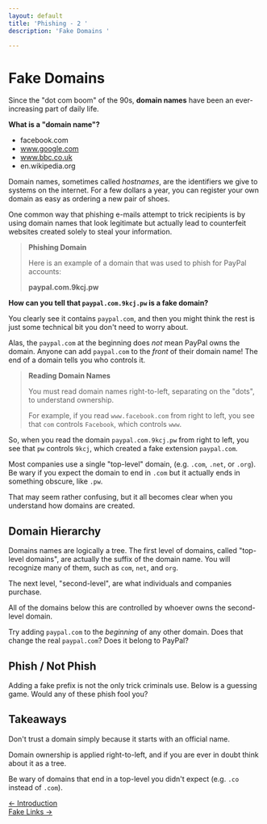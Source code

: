 ```yaml
---
layout: default
title: 'Phishing - 2 '
description: 'Fake Domains '

---
```

# Fake Domains

Since the "dot com boom" of the 90s, **domain names** have been an
ever-increasing part of daily life.

**What is a "domain name"?**

- facebook.com
- www.google.com
- www.bbc.co.uk
- en.wikipedia.org


Domain names, sometimes called _hostnames_, are the identifiers we give to
systems on the internet. For a few dollars a year, you can register your own
domain as easy as ordering a new pair of shoes.

One common way that phishing e-mails attempt to trick recipients is by using
domain names that look legitimate but actually lead to counterfeit websites
created solely to steal your information.

> **Phishing Domain**
>
> Here is an example of a domain that was used to phish for PayPal accounts:
>
> **paypal.com.9kcj.pw**


**How can you tell that `paypal.com.9kcj.pw` is a fake domain?**

You clearly see it contains `paypal.com`, and then you might think the rest is
just some technical bit you don't need to worry about.

Alas, the `paypal.com` at the beginning does _not_ mean PayPal owns the domain.
Anyone can add `paypal.com` to the _front_ of their domain name! The end of a
domain tells you who controls it.

> **Reading Domain Names**
>
> You must read domain names right-to-left, separating on the "dots", to
> understand ownership.
>
> For example, if you read `www.facebook.com` from right to left, you see that
> `com` controls `Facebook`, which controls `www`.



So, when you read the domain `paypal.com.9kcj.pw` from right to left, you see
that `pw` controls `9kcj`, which created a fake extension `paypal.com`.

Most companies use a single "top-level" domain, (e.g. `.com`, `.net`, or
`.org`).  Be wary if you expect the domain to end in `.com` but it actually
ends in something obscure, like `.pw`. 

That may seem rather confusing, but it all becomes clear when you understand
how domains are created.

## Domain Hierarchy

Domains names are logically a tree. The first level of domains, called
"top-level domains", are actually the suffix of the domain name. You will
recognize many of them, such as `com`, `net`, and `org`.

The next level, "second-level", are what individuals and companies purchase.

All of the domains below this are controlled by whoever owns the second-level
domain.

Try adding `paypal.com` to the _beginning_ of any other domain. Does that
change the real `paypal.com`? Does it belong to PayPal?



## Phish / Not Phish

Adding a fake prefix is not the only trick criminals use. Below is a guessing
game. Would any of these phish fool you?



## Takeaways

Don't trust a domain simply because it starts with an official name.

Domain ownership is applied right-to-left, and if you are ever in doubt think
about it as a tree.

Be wary of domains that end in a top-level you didn't expect (e.g. `.co`
instead of `.com`).



[← Introduction](./phishing_introduction.html "Introduction")  
[Fake Links →](./fake_links.html "Fake Links")